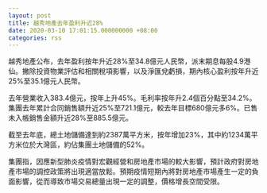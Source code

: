 ```yaml
---
layout: post
title: 越秀地產去年盈利升近28%
date: 2020-03-10 17:01:15.000000000 +08:00
categories: rss
---
```


越秀地產公布，去年盈利按年升近28%至34.8億元人民幣，派末期息每股4.9港仙。撇除投資物業評估和相關稅項影響，以及淨匯兌虧損，期內核心盈利按年升近25%至35.1億元人民幣。

去年營業收入383.4億元，按年上升45%。毛利率按年升2.4個百分點至34.2%。集團去年累計合同銷售額升近25%至721.1億元，較去年目標680億元多6%。已售未入帳銷售金額升近28%至885.5億元。

截至去年底，總土地儲備達到約2387萬平方米，按年增加23%，其中約1234萬平方米位於大灣區，約佔集團土地儲備的52%。

集團指，因應新型肺炎疫情對宏觀經營和房地產市場的較大影響，預計政府對房地產市場的調控政策將出現適當放鬆。預期疫情短期內將對房地產市場產生一定的負面影響，從而導致市場交易總量出現一定的調整，價格增長空間受限。
